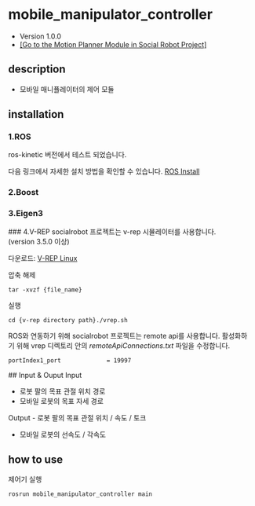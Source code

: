 # mobile_manipulator_controller
[SRP_main]: https://gitlab.com/social-robot/socialrobot_motion_planner

- Version 1.0.0
- [[Go to the Motion Planner Module in Social Robot Project]][SRP_main]

## description
- 모바일 매니퓰레이터의 제어 모듈

## installation
### 1.ROS
ros-kinetic 버전에서 테스트 되었습니다.

다음 링크에서 자세한 설치 방법을 확인할 수 있습니다. 
[ROS Install](http://wiki.ros.org/kinetic/Installation/Ubuntu)

### 2.Boost

### 3.Eigen3

### 4.V-REP
socialrobot 프로젝트는 v-rep 시뮬레이터를 사용합니다.(version 3.5.0 이상)

다운로드: [V-REP Linux](http://www.coppeliarobotics.com/downloads.html)

압축 해제
```
tar -xvzf {file_name}
```
실행
```
cd {v-rep directory path}./vrep.sh
```
ROS와 연동하기 위해 socialrobot 프로젝트는 remote api를 사용합니다. 활성화하기 위해 vrep 디렉토리 안의 *remoteApiConnections.txt* 파일을 수정합니다.
```
portIndex1_port             = 19997
```


## Input & Ouput
Input 
- 로봇 팔의 목표 관절 위치 경로
- 모바일 로봇의 목표 자세 경로

Output
- 로봇 팔의 목표 관절 위치 / 속도 / 토크
- 모바일 로봇의 선속도 / 각속도


## how to use
제어기 실행
```
rosrun mobile_manipulator_controller main
